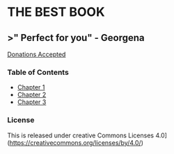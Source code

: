 # THE BEST BOOK

## >" Perfect for you" - Georgena

[Donations Accepted](https://gmail.com)

### Table of Contents

* [Chapter 1](chapter1)
* [Chapter 2](chapter2)
* [Chapter 3](chapter3)

### License

This is released under creative Commons Licenses 4.0] (https://creativecommons.org/licenses/by/4.0/)
